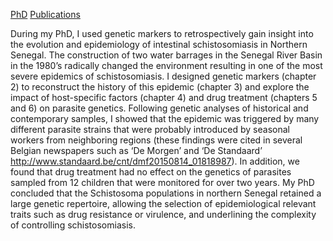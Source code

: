 
[PhD](PhD.md) [Publications](Publications.md)


During my PhD, I used genetic markers to retrospectively gain insight into the evolution and epidemiology of intestinal schistosomiasis in Northern Senegal. The construction of two water barrages in the Senegal River Basin in the 1980’s radically changed the environment resulting in one of the most severe epidemics of schistosomiasis. I designed genetic markers (chapter 2) to reconstruct the history of this epidemic (chapter 3) and explore the impact of host-specific factors (chapter 4) and drug treatment (chapters 5 and 6) on parasite genetics. Following genetic analyses of historical and contemporary samples, I showed that the epidemic was triggered by many different parasite strains that were probably introduced by seasonal workers from neighboring regions (these findings were cited in several Belgian newspapers such as ‘De Morgen’ and ‘De Standaard’ http://www.standaard.be/cnt/dmf20150814_01818987). In addition, we found that drug treatment had no effect on the genetics of parasites sampled from 12 children that were monitored for over two years. My PhD concluded that the Schistosoma populations in northern Senegal retained a large genetic repertoire, allowing the selection of epidemiological relevant traits such as drug resistance or virulence, and underlining the complexity of controlling schistosomiasis.
